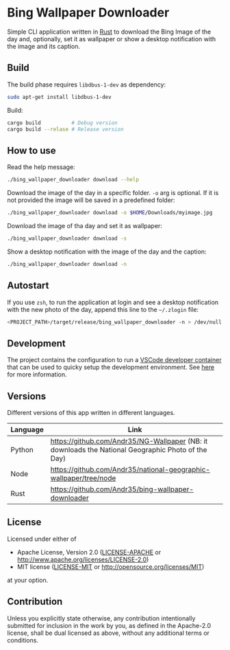 # Bing Wallpaper Downloader

Simple CLI application written in [Rust](https://www.rust-lang.org/) to download
the Bing Image of the day and, optionally, set it as wallpaper or show a desktop
notification with the image and its caption.

## Build

The build phase requires `libdbus-1-dev` as dependency:

```bash
sudo apt-get install libdbus-1-dev
```

Build:

```bash
cargo build          # Debug version
cargo build --relase # Release version
```

## How to use

Read the help message:

```bash
./bing_wallpaper_downloader download --help 
```

Download the image of the day in a specific folder. `-o` arg is optional. If it
is not provided the image will be saved in a predefined folder:

```bash
./bing_wallpaper_downloader download -o $HOME/Downloads/myimage.jpg 
```

Download the image of tha day and set it as wallpaper:

```bash
./bing_wallpaper_downloader download -s
```

Show a desktop notification with the image of the day and the caption:

```bash
./bing_wallpaper_downloader download -n
```

## Autostart

If you use `zsh`, to run the application at login and see a desktop notification
with the new photo of the day, append this line to the `~/.zlogin` file:

```bash
<PROJECT_PATH>/target/release/bing_wallpaper_downloader -n > /dev/null &
```

## Development

The project contains the configuration to run a [VSCode developer
container](https://code.visualstudio.com/docs/remote/containers) that can be
used to quicky setup the development environment. See
[here](https://code.visualstudio.com/docs/remote/containers) for more
information.

## Versions

Different versions of this app written in different languages.

| Language | Link                                                                                                 |
| -------- | ---------------------------------------------------------------------------------------------------- |
| Python   | <https://github.com/Andr35/NG-Wallpaper> (NB: it downloads the National Geographic Photo of the Day) |
| Node     | <https://github.com/Andr35/national-geographic-wallpaper/tree/node>                                                |
| Rust     | <https://github.com/Andr35/bing-wallpaper-downloader>                                                |

## License

Licensed under either of

* Apache License, Version 2.0
   ([LICENSE-APACHE](LICENSE-APACHE) or <http://www.apache.org/licenses/LICENSE-2.0>)
* MIT license
   ([LICENSE-MIT](LICENSE-MIT) or <http://opensource.org/licenses/MIT>)

at your option.

## Contribution

Unless you explicitly state otherwise, any contribution intentionally submitted
for inclusion in the work by you, as defined in the Apache-2.0 license, shall be
dual licensed as above, without any additional terms or conditions.
